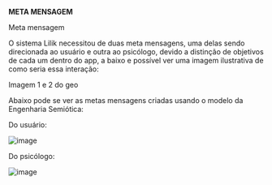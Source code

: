 **META MENSAGEM**

Meta mensagem 

O sistema Lilik necessitou de duas meta mensagens, uma delas sendo direcionada ao usuário e outra ao psicólogo, devido a distinção de objetivos de cada um dentro do app, a baixo e possível ver uma imagem ilustrativa de como seria essa interação:






Imagem 1 e 2 do geo 



Abaixo pode se ver as metas mensagens criadas usando o modelo da
Engenharia Semiótica:


Do usuário:

![image](https://github.com/user-attachments/assets/51bbc000-07bd-4a33-b082-2e47bfc18326)

Do psicólogo:

![image](https://github.com/user-attachments/assets/385216bd-d47a-4b7d-b27b-6220d4a03597)

